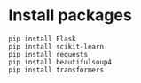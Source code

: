 # Install packages

```
pip install Flask
pip install scikit-learn
pip install requests
pip install beautifulsoup4
pip install transformers

```
